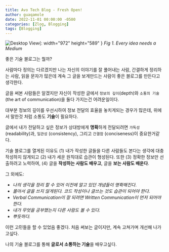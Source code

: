 ```yaml
---
title: Avo Tech Blog - Fresh Open!
author: guaqamole
date: 2022-11-01 00:00:00 -0500
categories: [Zlog, Blogging]
tags: [Blogging]
---
```


![Desktop View](/220101concept/default_post_image.png){: width="972" height="589" }
_Fig 1. Every idea needs a Medium_

좋은 기술 블로그는 뭘까?

사람마다 정의는 다르겠지만 나는 자신의 이야기를 잘 풀어내는 사람, 간결하게 정리하는 사람, 읽을 문자가 많은데 계속 그 글을 보게만드는 사람이 좋은 블로그를 만든다고 생각한다.

글을 써본 사람들은 알겠지만 자신이 작성한 글에서 `정보의 깊이`(depth)와 `소통의 기술` (the art of communication)을 둘다 가지는건 어려운일이다.

대부분 정보의 깊이를 우선시하여 정보 전달의 효율을 놓치게되는 경우가 많은데, 위에서 말한것 처럼 소통도 **기술**이 필요하다.

글에서 내가 전달하고 싶은 정보가 상대방에게 **명확**하게 전달되려면 `가독성` (readability)과, `일관성` (consistency), 그리고 `간결함` (conciseness)이 중요한거같다.

기술 블로그를 열게된 이유도 (1) 내가 작성한 글들을 다른 사람들도 본다는 생각에 대충 작성하지 않게되고 (2) 내가 세운 원칙대로 습관이 형성된다. 또한 (3) 정확한 정보만 선출하려고 노력하여, (4) 글을 **작성하는 사람도 배우고**, 글을 **보는 사람도 배운다**.

그 외에도:

- _나의 생각을 정리 할 수 있어 이전에 알고 있던 개념들이 명확해진다_.
- _몰아서 글을 쓰지 않게된다. 코드 작성이나 글쓰는 것도 습관이 되어야 한다._
- _Verbal Communication이 잘 되려면 Written Communication이 먼저 되어야한다._
- _내가 무엇을 공부했는지 다른 사람도 볼 수 있다._
- _뿌듯하다._

이런 고민들을 할 수 있었음 좋겠다. 처음 써보는 글이지만, 계속 고쳐가며 개선해 나가고싶다.

나의 기술 블로그를 통해 **글로서 소통하는 기술**을 배우고싶다.
